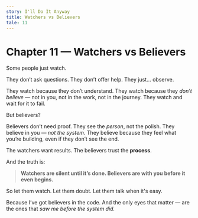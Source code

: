 ```yaml
---
story: I'll Do It Anyway
title: Watchers vs Believers
tale: 11
---
```


# Chapter 11 — Watchers vs Believers

Some people just watch.

They don’t ask questions.
They don’t offer help.
They just… observe.

They watch because they don’t understand.
They watch because they *don’t believe* — not in you, not in the work, not in the journey.
They watch and wait for it to fail.

But believers?

Believers don’t need proof.
They see the *person*, not the polish.
They believe in you — *not the system*.
They believe because they feel what you’re building, even if they don’t see the end.

The watchers want results.
The believers trust the **process**.

And the truth is:
> **Watchers are silent until it’s done.
> Believers are with you before it even begins.**

So let them watch.
Let them doubt.
Let them talk when it's easy.

Because I’ve got believers in the code.
And the only eyes that matter —
are the ones that *saw me before the system did.*
